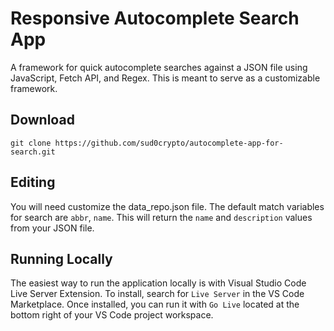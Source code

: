# Responsive Autocomplete Search App
A framework for quick autocomplete searches against a JSON file using JavaScript, Fetch API, and Regex. This is meant to serve as a customizable framework. 

## Download
`git clone https://github.com/sud0crypto/autocomplete-app-for-search.git`

## Editing
You will need customize the data_repo.json file. The default match variables for search are `abbr`, `name`. This will return the `name` and `description` values from your JSON file. 

## Running Locally
The easiest way to run the application locally is with Visual Studio Code Live Server Extension. To install, search for `Live Server` in the VS Code Marketplace. Once installed, you can run it with `Go Live` located at the bottom right of your VS Code project workspace. 

